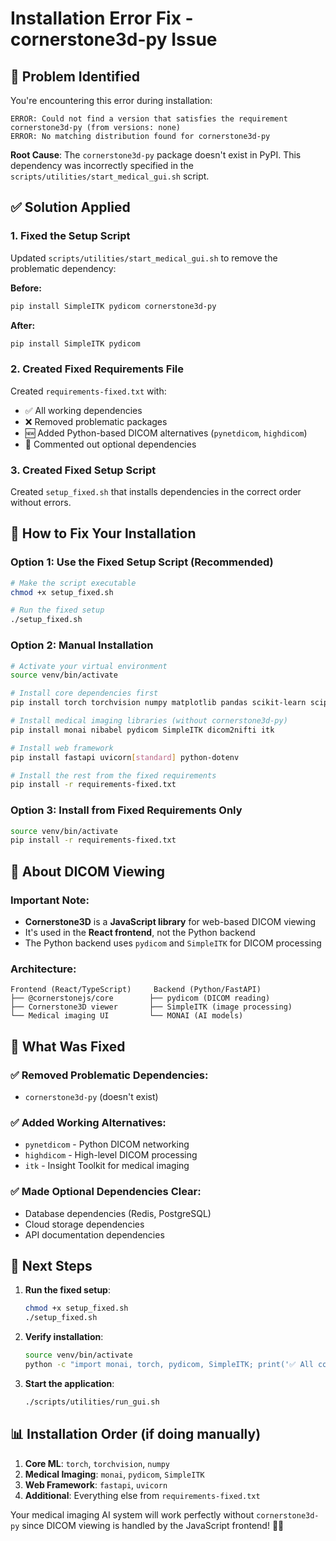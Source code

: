 # Installation Error Fix - cornerstone3d-py Issue

## 🚨 Problem Identified

You're encountering this error during installation:
```
ERROR: Could not find a version that satisfies the requirement cornerstone3d-py (from versions: none)
ERROR: No matching distribution found for cornerstone3d-py
```

**Root Cause**: The `cornerstone3d-py` package doesn't exist in PyPI. This dependency was incorrectly specified in the `scripts/utilities/start_medical_gui.sh` script.

## ✅ Solution Applied

### 1. **Fixed the Setup Script**
Updated `scripts/utilities/start_medical_gui.sh` to remove the problematic dependency:

**Before:**
```bash
pip install SimpleITK pydicom cornerstone3d-py
```

**After:**
```bash
pip install SimpleITK pydicom
```

### 2. **Created Fixed Requirements File**
Created `requirements-fixed.txt` with:
- ✅ All working dependencies
- ❌ Removed problematic packages
- 🆕 Added Python-based DICOM alternatives (`pynetdicom`, `highdicom`)
- 📝 Commented out optional dependencies

### 3. **Created Fixed Setup Script**
Created `setup_fixed.sh` that installs dependencies in the correct order without errors.

## 🚀 How to Fix Your Installation

### Option 1: Use the Fixed Setup Script (Recommended)
```bash
# Make the script executable
chmod +x setup_fixed.sh

# Run the fixed setup
./setup_fixed.sh
```

### Option 2: Manual Installation
```bash
# Activate your virtual environment
source venv/bin/activate

# Install core dependencies first
pip install torch torchvision numpy matplotlib pandas scikit-learn scipy

# Install medical imaging libraries (without cornerstone3d-py)
pip install monai nibabel pydicom SimpleITK dicom2nifti itk

# Install web framework
pip install fastapi uvicorn[standard] python-dotenv

# Install the rest from the fixed requirements
pip install -r requirements-fixed.txt
```

### Option 3: Install from Fixed Requirements Only
```bash
source venv/bin/activate
pip install -r requirements-fixed.txt
```

## 🏥 About DICOM Viewing

### **Important Note**: 
- **Cornerstone3D** is a **JavaScript library** for web-based DICOM viewing
- It's used in the **React frontend**, not the Python backend
- The Python backend uses `pydicom` and `SimpleITK` for DICOM processing

### **Architecture**:
```
Frontend (React/TypeScript)     Backend (Python/FastAPI)
├── @cornerstonejs/core        ├── pydicom (DICOM reading)
├── Cornerstone3D viewer       ├── SimpleITK (image processing)
└── Medical imaging UI         └── MONAI (AI models)
```

## 🔧 What Was Fixed

### ✅ **Removed Problematic Dependencies**:
- `cornerstone3d-py` (doesn't exist)

### ✅ **Added Working Alternatives**:
- `pynetdicom` - Python DICOM networking
- `highdicom` - High-level DICOM processing
- `itk` - Insight Toolkit for medical imaging

### ✅ **Made Optional Dependencies Clear**:
- Database dependencies (Redis, PostgreSQL)
- Cloud storage dependencies
- API documentation dependencies

## 🎯 Next Steps

1. **Run the fixed setup**:
   ```bash
   chmod +x setup_fixed.sh
   ./setup_fixed.sh
   ```

2. **Verify installation**:
   ```bash
   source venv/bin/activate
   python -c "import monai, torch, pydicom, SimpleITK; print('✅ All core dependencies installed!')"
   ```

3. **Start the application**:
   ```bash
   ./scripts/utilities/run_gui.sh
   ```

## 📊 Installation Order (if doing manually)

1. **Core ML**: `torch`, `torchvision`, `numpy`
2. **Medical Imaging**: `monai`, `pydicom`, `SimpleITK`
3. **Web Framework**: `fastapi`, `uvicorn`
4. **Additional**: Everything else from `requirements-fixed.txt`

Your medical imaging AI system will work perfectly without `cornerstone3d-py` since DICOM viewing is handled by the JavaScript frontend! 🏥🤖
